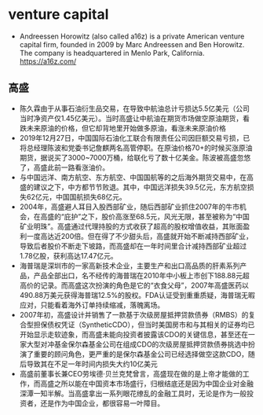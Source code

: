 # venture capital

* Andreessen Horowitz (also called a16z) is a private American venture capital firm, founded in 2009 by Marc Andreessen and Ben Horowitz. The company is headquartered in Menlo Park, California. https://a16z.com/

## 高盛

* 陈久霖由于从事石油衍生品交易，在导致中航油总计亏损达5.5亿美元（公司当时净资产仅1.45亿美元）。当时高盛让中航油在期货市场做空原油期货，看跌未来原油的价格，但它却背地里开始做多原油，看涨未来原油价格
* 2019年12月27日，中国国际石油化工联合有限责任公司因巨额交易亏损，已将总经理陈波和党委书记詹麒两名高管停职。在原油价格70+的时候买涨原油期货，据说买了3000~7000万桶，给联化亏了数十亿美金。陈波被高盛忽悠了，高盛此前一路看涨油价。
* 与中国远洋、南方航空、东方航空、中国国航等的之后海外期货交易中，在高盛的建议之下，中方都节节败退。其中，中国远洋损失39.5亿元，东方航空损失62亿元，中国国航损失68亿元。
* 2004年，高盛避人耳目入股西部矿业，随后西部矿业抓住2007年的牛市机会，在高盛的“庇护”之下，股价高涨至68.5元，风光无限，甚至被称为“中国矿业明珠”。高盛通过代理持股的方式收获了超高的股权增值收益，其账面盈利一度高达近200倍。但在得了不少甜头后，高盛就开始不断减持西部矿业，导致后者股价不断走下坡路，而高盛却在一年时间里合计减持西部矿业超过1.78亿股，获利高达17.47亿元。
* 海普瑞是深圳市的一家高新技术企业，主要生产和出口高品质的肝素系列产品，产品全部出口，名不经传的海普瑞在2010年中小板上市创下188.88元超高价的记录。而高盛这次扮演的角色是它的“衣食父母”，2007年高盛医药以490.88万美元获得海普瑞12.5%的股权。FDA认证受到重重质疑，海普瑞无暇应对，只能看着海外订单持续缩减，落魄离场。
* 2007年初，高盛设计并销售了一款基于次级房屋抵押贷款债券（RMBS）的复合型担保债权凭证（SyntheticCDO），但当时美国房市和与其相关的证券均已开始显示走软迹象，而高盛未能向投资者披露该CDO的关键信息，甚至还在一家大型对冲基金保尔森基金公司在组成CDO的次级房屋抵押贷款债券挑选中扮演了重要的顾问角色，更严重的是保尔森基金公司已经选择做空这款CDO，随后导致其在不足一年时间内损失大约10亿美元
* 高盛前董事长兼CEO劳埃德·贝兰克梵曾言，高盛现在做的是上帝才能做的工作，而高盛之所以能在中国资本市场盛行，归根结底还是因为中国企业对金融深潭一知半解。当高盛拿出一系列眼花缭乱的金融工具时，无论是作为一般投资者，还是作为中国企业，都很容易一叶障目。
